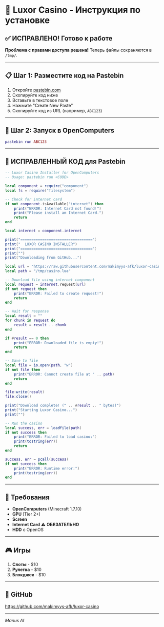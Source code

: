 # 🎰 Luxor Casino - Инструкция по установке

## ✅ ИСПРАВЛЕНО! Готово к работе

**Проблема с правами доступа решена!** Теперь файлы сохраняются в `/tmp/`.

---

## 📋 Шаг 1: Разместите код на Pastebin

1. Откройте [pastebin.com](https://pastebin.com)
2. Скопируйте код ниже
3. Вставьте в текстовое поле
4. Нажмите "Create New Paste"
5. Скопируйте код из URL (например, `ABC123`)

---

## 🚀 Шаг 2: Запуск в OpenComputers

```lua
pastebin run ABC123
```

---

## 📝 ИСПРАВЛЕННЫЙ КОД для Pastebin

```lua
-- Luxor Casino Installer for OpenComputers
-- Usage: pastebin run <CODE>

local component = require("component")
local fs = require("filesystem")

-- Check for internet card
if not component.isAvailable("internet") then
    print("ERROR: Internet Card not found!")
    print("Please install an Internet Card.")
    return
end

local internet = component.internet

print("=================================")
print("  LUXOR CASINO INSTALLER")
print("=================================")
print("")
print("Downloading from GitHub...")

local url = "https://raw.githubusercontent.com/makimyys-afk/luxor-casino/main/main.lua"
local path = "/tmp/casino.lua"

-- Download file using internet component
local request = internet.request(url)
if not request then
    print("ERROR: Failed to create request!")
    return
end

-- Wait for response
local result = ""
for chunk in request do
    result = result .. chunk
end

if #result == 0 then
    print("ERROR: Downloaded file is empty!")
    return
end

-- Save to file
local file = io.open(path, "w")
if not file then
    print("ERROR: Cannot create file at " .. path)
    return
end

file:write(result)
file:close()

print("Download complete! (" .. #result .. " bytes)")
print("Starting Luxor Casino...")
print("")

-- Run the casino
local success, err = loadfile(path)
if not success then
    print("ERROR: Failed to load casino:")
    print(tostring(err))
    return
end

success, err = pcall(success)
if not success then
    print("ERROR: Runtime error:")
    print(tostring(err))
end
```

---

## 🔧 Требования

- **OpenComputers** (Minecraft 1.7.10)
- **GPU** (Tier 2+)
- **Screen**
- **Internet Card** ⚠️ **ОБЯЗАТЕЛЬНО**
- **HDD** с OpenOS

---

## 🎮 Игры

1. **Слоты** - $10
2. **Рулетка** - $10
3. **Блэкджек** - $10

---

## 🔗 GitHub

https://github.com/makimyys-afk/luxor-casino

---

*Manus AI*

